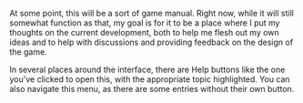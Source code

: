 At some point, this will be a sort of game manual. Right now, while it will still somewhat function as that, my goal is for it to be a place where I put my thoughts on the current development, both to help me flesh out my own ideas and to help with discussions and providing feedback on the design of the game.



In several places around the interface, there are Help buttons like the one you've clicked to open this, with the appropriate topic highlighted. You can also navigate this menu, as there are some entries without their own button.

